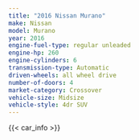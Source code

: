 ```yaml
---
title: "2016 Nissan Murano"
make: Nissan
model: Murano
year: 2016
engine-fuel-type: regular unleaded
engine-hp: 260
engine-cylinders: 6
transmission-type: Automatic
driven-wheels: all wheel drive
number-of-doors: 4
market-category: Crossover
vehicle-size: Midsize
vehicle-style: 4dr SUV
---
```


{{< car_info >}}
